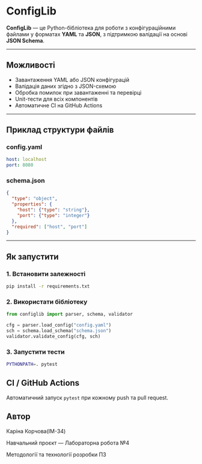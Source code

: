 # ConfigLib

**ConfigLib** — це Python-бібліотека для роботи з конфігураційними файлами у форматах **YAML** та **JSON**, з підтримкою валідації на основі **JSON Schema**.

---

## Можливості

- Завантаження YAML або JSON конфігурацій
- Валідація даних згідно з JSON-схемою
- Обробка помилок при завантаженні та перевірці
- Unit-тести для всіх компонентів
- Автоматичне CI на GitHub Actions

---

## Приклад структури файлів

### config.yaml

```yaml
host: localhost
port: 8080
```
### schema.json
````json
{
  "type": "object",
  "properties": {
    "host": {"type": "string"},
    "port": {"type": "integer"}
  },
  "required": ["host", "port"]
}
````
---
##  Як запустити

### 1. Встановити залежності
````bash
pip install -r requirements.txt
````
###  2. Використати бібліотеку
````python
from configlib import parser, schema, validator

cfg = parser.load_config("config.yaml")
sch = schema.load_schema("schema.json")
validator.validate_config(cfg, sch)
````
### 3. Запустити тести
````bash
PYTHONPATH=. pytest
````
##  CI / GitHub Actions
Автоматичний запуск `pytest` при кожному push та pull request.

## Автор

Каріна Корчова(IM-34)

Навчальний проєкт — Лабораторна робота №4

Методології та технології розробки ПЗ